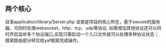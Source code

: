 ## 两个核心

目录application/library/Server.php 该类是项目的核心所在，基于swoole的服务器，可同时处理websocket、http、tcp、udp等协议,
如需增加其他协议还可以同时开启监听多个协议端口,实现只需启动一个入口文件就可以处理多种协议状态；框架路由部分转交给yaf框架完成操作。
